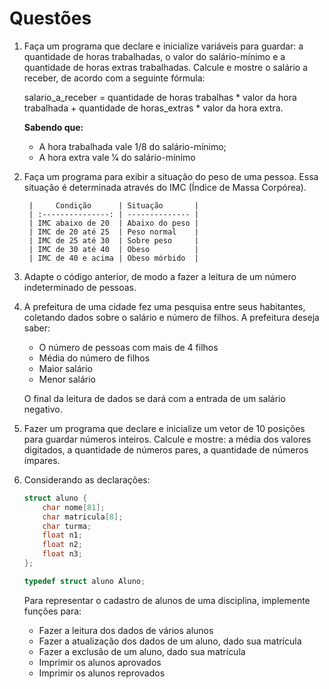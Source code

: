 # Questões

1. Faça um programa que declare e inicialize variáveis para guardar: a quantidade de horas
trabalhadas, o valor do salário-mínimo e a quantidade de horas extras trabalhadas. Calcule e mostre o salário a receber, de acordo com a seguinte fórmula:

    salario_a_receber = quantidade de horas trabalhas * valor da hora trabalhada + quantidade de
    horas_extras * valor da hora extra.

    **Sabendo que:**
    - A hora trabalhada vale 1/8 do salário-mínimo;
    - A hora extra vale 1⁄4 do salário-mínimo

2. Faça um programa para exibir a situação do peso de uma pessoa. Essa situação é determinada
através do IMC (Índice de Massa Corpórea).

        |     Condição      | Situação       |
        | :---------------: | -------------- |
        | IMC abaixo de 20  | Abaixo do peso |
        | IMC de 20 até 25  | Peso normal    |
        | IMC de 25 até 30  | Sobre peso     |
        | IMC de 30 até 40  | Obeso          |
        | IMC de 40 e acima | Obeso mórbido  |


3. Adapte o código anterior, de modo a fazer a leitura de um número indeterminado de pessoas.

4. A prefeitura de uma cidade fez uma pesquisa entre seus habitantes, coletando dados sobre o salário e número de filhos. A prefeitura deseja saber:
    - O número de pessoas com mais de 4 filhos
    - Média do número de filhos
    - Maior salário
    - Menor salário
  
    O final da leitura de dados se dará com a entrada de um salário negativo.

5. Fazer um programa que declare e inicialize um vetor de 10 posições para guardar números inteiros. Calcule e mostre: a média dos valores digitados, a quantidade de números pares, a quantidade de números ímpares.

6. Considerando as declarações:
    ```c
    struct aluno {
        char nome[81];
        char matricula[8];
        char turma;
        float n1;
        float n2;
        float n3;
    };

    typedef struct aluno Aluno;
    ```

    Para representar o cadastro de alunos de uma disciplina, implemente funções para:

    - Fazer a leitura dos dados de vários alunos
    - Fazer a atualização dos dados de um aluno, dado sua matrícula
    - Fazer a exclusão de um aluno, dado sua matrícula
    - Imprimir os alunos aprovados
    - Imprimir os alunos reprovados